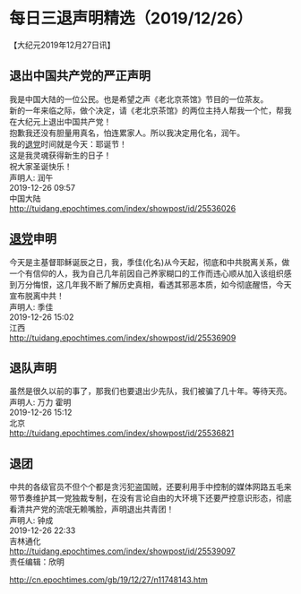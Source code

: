 # 每日三退声明精选（2019/12/26）
  
  
【大纪元2019年12月27日讯】  
## 退出中国共产党的严正声明  
我是中国大陆的一位公民。也是希望之声《老北京茶馆》节目的一位茶友。  
新的一年来临之际，做个决定，请《老北京茶馆》的两位主持人帮我一个忙，帮我在大纪元上退出中国共产党！  
抱歉我还没有胆量用真名，怕连累家人。所以我决定用化名，润午。  
我的<a href="http://cn.epochtimes.com/gb/tag/%E9%80%80%E5%85%9A.html">退党</a>时间就是今天：耶诞节！  
这是我灵魂获得新生的日子！  
祝大家圣诞快乐！  
声明人: 润午  
2019-12-26 09:57  
中国大陆  
<a href="http://tuidang.epochtimes.com/index/showpost/id/25536026">http://tuidang.epochtimes.com/index/showpost/id/25536026</a>  
## <a href="http://cn.epochtimes.com/gb/tag/%E9%80%80%E5%85%9A.html">退党</a>申明  
今天是主基督耶稣诞辰之日，我，季佳(化名)从今天起，彻底和中共脱离关系，做一个有信仰的人，我为自己几年前因自己养家糊口的工作而违心顺从加入该组织感到万分悔恨，这几年我不断了解历史真相，看透其邪恶本质，如今彻底醒悟，今天宣布脱离中共！  
声明人: 季佳  
2019-12-26 15:02  
江西  
<a href="http://tuidang.epochtimes.com/index/showpost/id/25536909">http://tuidang.epochtimes.com/index/showpost/id/25536909</a>  
## 退队声明  
虽然是很久以前的事了，那我们也要退出少先队，我们被骗了几十年。等待天亮。  
声明人: 万力 霍明  
2019-12-26 15:12  
北京  
<a href="http://tuidang.epochtimes.com/index/showpost/id/25536821">http://tuidang.epochtimes.com/index/showpost/id/25536821</a>  
## 退团  
中共的各级官员不但个个都是贪污犯盗国贼，还要利用手中控制的媒体网路五毛来带节奏维护其一党独裁专制，在没有言论自由的大环境下还要严控意识形态，彻底看清共产党的流氓无赖嘴脸，声明退出共青团！  
声明人: 钟成  
2019-12-26 22:33  
吉林通化  
<a href="http://tuidang.epochtimes.com/index/showpost/id/25539097">http://tuidang.epochtimes.com/index/showpost/id/25539097</a>  
责任编辑：欣明  
  
  
  
http://cn.epochtimes.com/gb/19/12/27/n11748143.htm
